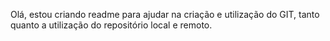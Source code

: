 Olá, estou criando readme para ajudar na criação e utilização do GIT, tanto quanto a utilização do repositório local e remoto.
